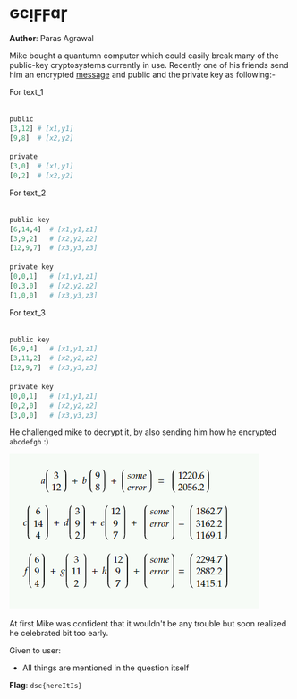 # ԍcᴉϝϝɑɼ

**Author**: Paras Agrawal

Mike bought a quantumn computer which could easily break many of the public-key cryptosystems currently in use. Recently one of his friends send him an encrypted [message](https://www.math3d.org/ujb54miYM) and public and the private key as following:-

For text_1
```python

public
[3,12] # [x1,y1]
[9,8]  # [x2,y2]

private
[3,0]  # [x1,y1]
[0,2]  # [x2,y2]

```

For text_2
```python

public key
[6,14,4]  # [x1,y1,z1]
[3,9,2]   # [x2,y2,z2]
[12,9,7]  # [x3,y3,z3]

private key
[0,0,1]   # [x1,y1,z1]
[0,3,0]   # [x2,y2,z2]
[1,0,0]   # [x3,y3,z3]

``` 
For text_3
```python

public key
[6,9,4]   # [x1,y1,z1]
[3,11,2]  # [x2,y2,z2]
[12,9,7]  # [x3,y3,z3]

private key
[0,0,1]   # [x1,y1,z1]
[0,2,0]   # [x2,y2,z2]
[3,0,0]   # [x3,y3,z3]


```

He challenged mike to decrypt it, by also sending him how he encrypted `abcdefgh` :)

![](./solution/static/1.png)

At first Mike was confident that it wouldn't be any trouble but soon realized he celebrated bit too early.

Given to user:
- All things are mentioned in the question itself

**Flag**: `dsc{hereItIs}`